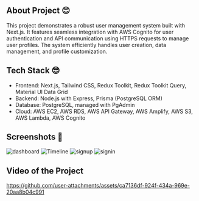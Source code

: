 ## About Project 😊
This project demonstrates a robust user management system built with Next.js. It features seamless integration with AWS Cognito for user authentication and API communication using HTTPS requests to manage user profiles. The system efficiently handles user creation, data management, and profile customization.


## Tech Stack 😎
- Frontend: Next.js, Tailwind CSS, Redux Toolkit, Redux Toolkit Query, Material UI Data Grid
- Backend: Node.js with Express, Prisma (PostgreSQL ORM)
- Database: PostgreSQL, managed with PgAdmin
- Cloud: AWS EC2, AWS RDS, AWS API Gateway, AWS Amplify, AWS S3, AWS Lambda, AWS Cognito

## Screenshots 📱
![dashboard](https://github.com/user-attachments/assets/1b68b90f-0b46-4d2a-83cd-74bb6200bfaf)
![Timeline](https://github.com/user-attachments/assets/7823b1f4-13b5-4698-8b63-98e46a8e576b)
![signup](https://github.com/user-attachments/assets/a9925ad5-7f23-437c-ae83-58748a8aca3b)
![signin](https://github.com/user-attachments/assets/21a4ee22-81ea-41dc-985e-80ff1dd88ff0)

## Video of the Project

https://github.com/user-attachments/assets/ca7136df-924f-434a-969e-20aa8b04c991
